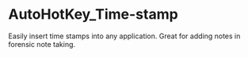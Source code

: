 # AutoHotKey_Time-stamp
Easily insert time stamps into any application.  Great for adding notes in forensic note taking.
